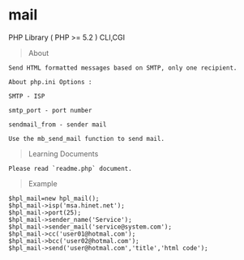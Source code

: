 # mail
PHP Library ( PHP >= 5.2 ) CLI,CGI

> About

	Send HTML formatted messages based on SMTP, only one recipient.

	About php.ini Options :

	SMTP - ISP

	smtp_port - port number

	sendmail_from - sender mail

	Use the mb_send_mail function to send mail.

> Learning Documents

    Please read `readme.php` document.

> Example

	$hpl_mail=new hpl_mail();
	$hpl_mail->isp('msa.hinet.net');
	$hpl_mail->port(25);
	$hpl_mail->sender_name('Service');
	$hpl_mail->sender_mail('service@system.com');
	$hpl_mail->cc('user01@hotmal.com');
	$hpl_mail->bcc('user02@hotmal.com');
	$hpl_mail->send('user@hotmal.com','title','html code');
